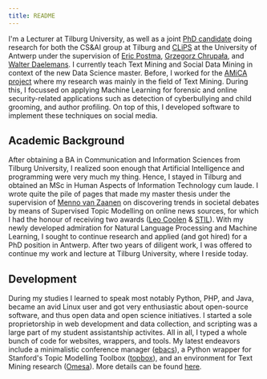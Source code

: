```yaml
---
title: README
---
```

I'm a Lecturer at Tilburg University, as well as a joint
[PhD candidate](http://www.clips.uantwerpen.be/people/chris-emmery)
doing research for both the CS&AI group at Tilburg and
[CLiPS](http://www.clips.uantwerpen.be/) at the University
of Antwerp under the supervision of [Eric Postma](http://www.ericpostma.nl),
[Grzegorz Chrupała](http://grzegorz.chrupala.me), and
[Walter Daelemans](http://www.clips.uantwerpen.be/~walter/). I currently teach
Text Mining and Social Data Mining in context of the new Data Science master.
Before, I worked for the [AMiCA project](http://www.amicaproject.be/) where my
research was mainly
in the field of Text Mining. During this, I focussed on applying Machine Learning
for forensic and online security-related applications such as detection of
cyberbullying and child grooming, and author profiling. On top of this, I
developed software to implement these techniques on social media.


## Academic Background

After obtaining a BA in Communication and Information Sciences from
Tilburg University, I realized soon enough that Artificial Intelligence and
programming were very much my thing. Hence, I stayed in Tilburg and obtained
an MSc in Human Aspects of Information Technology cum laude. I wrote quite
the pile of pages that made my master thesis
under the supervision of [Menno van Zaanen](http://ilk.uvt.nl/menno/main) on
discovering
trends in societal debates by means of Supervised Topic Modelling on online
news sources, for which I had the honour of receiving two awards
([Leo Coolen](http://www.clips.uantwerpen.be/news/chris-emmery-wins-leo-coolen-award-for-his-master-dissertation)
& [STIL](https://twitter.com/clipsua/status/563648163761106944)). With my newly
developed admiration for Natural Language Processing and Machine Learning, I
sought to continue research and applied (and got hired) for a PhD position in
Antwerp. After two years of diligent work, I was offered to continue my work
and lecture at Tilburg University, where I reside today.

## Development

During my studies I learned to speak most notably Python, PHP, and Java, became
an avid Linux user and got very enthusiastic about open-source software, and
thus open data and open science initiatives. I started a sole proprietorship
in web development and data collection, and scripting was a large part of
my student assistantship activites. All in all, I typed a whole bunch of code for
websites, wrappers, and tools. My latest endeavors include a minimalistic
conference manager ([ebacs](https://www.github.com/cmry/ebacs)), a Python
wrapper for Stanford's Topic Modelling Toolbox
([topbox](https://www.github.com/cmry/topbox)), and an environment for Text
Mining research ([Omesa](https://www.github.com/cmry/omesa)). More details can
be found [here](https://cmry.github.io/code).
